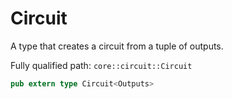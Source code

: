 # Circuit

A type that creates a circuit from a tuple of outputs.

Fully qualified path: `core::circuit::Circuit`

```rust
pub extern type Circuit<Outputs>
```

